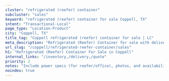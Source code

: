 ```yaml
---
cluster: "refrigerated (reefer) container"
subcluster: "sales"
keyword: "refrigerated (reefer) container for sale Coppell, TX"
intent: "Transactional-Local"
page_type: "Location-Product"
city: "Coppell, TX"
title_tag: "Coppell refrigerated (reefer) container for sale | LC"
meta_description: "Refrigerated (Reefer) Container for sale with delivery in Coppell, TX. LC Container — local Since 2003. Get pricing today."
url_slug: "/coppell/refrigerated-reefer-container/sales"
h1: "Refrigerated (Reefer) Container For Sale in Coppell"
internal_links: "/inventory,/delivery,/quote"
priority: 2
notes: "Include power specs (for reefer/office), photos, and availability."
noindex: true
---
```


<!-- TODO: Add unique city/inventory copy, images, and internal links here. -->
